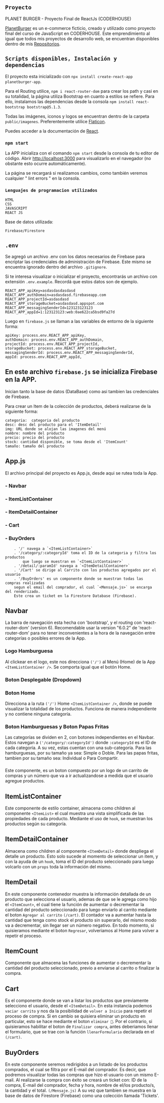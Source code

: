 ## `Proyecto`

PLANET BURGER - Proyecto Final de ReactJs (CODERHOUSE)

[PlanetBurger](https://lautarofrias.github.io/PlanetBurger/) es un e-commerce ficticio, creado y utilizado como proyecto final del curso de JavaScript en CODERHOUSE.
Este emprendimiento al igual que todos mis proyectos de desarrollo web, se encuentran disponibles dentro de mis [Repositorios](https://github.com/LautaroFrias).

## `Scripts disponibles, Instalación y dependencias`

El proyecto esta inicializado con `npx install create-react-app planetburger-app`.

Para el Routing utilice, `npm i react-router-dom` para crear los path y casi en su totalidad, la página utiliza Bootstrap en cuanto a estilos se refiere.
Para ello, instalamos las dependencias desde la consola `npm install react-bootstrap bootstrap@5.1.3`.

Todas las imágenes, iconos y logos se encuentran dentro de la carpeta `public/imagenes`.
Preferentemente utilice [Flaticon](https://www.flaticon.es/).

Puedes acceder a la documentación de [React](https://reactjs.org/).

### `npm start`

La APP inicializa con el comando `npm start` desde la consola de tu editor de código.
Abrir [http://localhost:3000](http://localhost:3000) para visualizarlo en el navegador (no obstante esto ocurre automáticamente).

La página se recargará si realizamos cambios, como también veremos cualquier " lint errors " en la consola.

### `Lenguajes de programacion utilizados`

    HTML
    CSS
    JAVASCRIPT
    REACT JS

Base de datos utilizada:

    Firebase/Firestore

## `.env`

Se agregó un archivo .env con los datos necesarios de Firebase para encriptar las credenciales de administración de Firebase.
Este mismo se encuentra ignorado dentro del archivo `.gitignore`.

Si te interesa visualizar o inicializar el proyecto, encontrarás un archivo con extensión `.env.example`.
Recordá que estos datos son de ejemplo.

    REACT_APP_apiKey=asdasdasdasdasd
    REACT_APP_authDomain=asdasdasd.firebaseapp.com
    REACT_APP_projectId=asdasdasd
    REACT_APP_storageBucket=asdasdasd.appspot.com
    REACT_APP_messagingSenderId=123123123123
    REACT_APP_appId=1:123123123:web:0ae622ca5bsd9fa27d

Luego en `firebase.js` se llaman a las variables de entorno de la siguiente forma:

    apiKey: process.env.REACT_APP_apiKey,
    authDomain: process.env.REACT_APP_authDomain,
    projectId: process.env.REACT_APP_projectId,
    storageBucket: process.env.REACT_APP_storageBucket,
    messagingSenderId: process.env.REACT_APP_messagingSenderId,
    appId: process.env.REACT_APP_appId,

## En este archivo `firebase.js` se inicializa Firebase en la APP.

Inician tanto la base de datos (DataBase) como asi tambien las credenciales de Firebase.

Para crear un Item de la colección de productos, deberá realizarse de la siguiente forma:

    categoria:  categoria del producto
    desc: desc del producto para el 'ItemDetail'
    img: URL donde se alojan las imagenes del menú
    nombre: nombre del producto
    precio: precio del producto
    stock: cantidad disponible, se toma desde el 'ItemCount'
    tamaño: tamaño del producto

## App.js

El archivo principal del proyecto es App.js, desde aqui se rutea toda la App.

### - Navbar

### - ItemListContainer

### - ItemDetailContainer

### - Cart

### - BuyOrders

        . '/' navega a `<ItemListContainer>`
        . '/category/:categoryId' toma el ID de la categoria y filtra los productos
            que luego se muestran en `<ItemListContainer>`
        . '/detail/:paramId' navega a `<ItemDetailContainer>`
        . '/Cart' se dirige al Carrito con los productos agregados por el usuario
        . '/BuyOrders' es un componente donde se muestran todas las compras realizadas
        segun el email del comprador, el cual `<Mensaje.js>` se encarga del renderizado.
        Este crea un ticket en la Firestore Database (Firebase).

## Navbar

La barra de navegación esta hecha con 'bootstrap', y el routing con 'react-router-dom' (version 6).
Recomendable usar la version "6.0.2" de 'react-router-dom' para no tener inconvenientes a la hora de la navegación entre categorías
o posibles errores de la App.

### Logo Hamburguesa

Al clickear en el logo, este nos direcciona `('/')` al Menú (Home) de la App `<ItemListContainer />`. Se comporta igual que el botón Home.

### Boton Desplegable (Dropdown)

### Boton Home

Direcciona a la ruta `('/')` Home `<ItemListContainer />`, donde se puede visualizar la totalidad de los productos.
Funciona de manera independiente y no contiene ninguna categoría.

### Boton Hamburguesas y Boton Papas Fritas

Las categorías se dividen en 2, con botones independientes en el Navbar.
Estos navegan a `('/category/:categoryId')` donde `:categoryId` es el ID de cada
categoría.
A su vez, estas cuentan con una sub-categoría.
Para las hamburguesas, por su tamaño ya sea: Simple o Doble.
Para las papas fritas, tambien por su tamaño sea: Individual o Para Compartir.

### <CartWidget>

Este componente, es un boton compuesto por un logo de un carrito de compras y un número que va a ir actualizandose
a medida que el usuario agregue productos.

## ItemListContainer

Este componente de estilo container, almacena como children al componente `<ItemList>` el cual muestra una vista simplificada de
las propiedades de cada producto. Mediante el uso de `hook`, se muestran los productos según su categoría.

## ItemDetailContainer

Almacena como children al componente `<ItemDetail>` donde despliega el detalle un producto.
Esto solo sucede al momento de seleccionar un item, y con la ayuda de un `hook`, toma el ID del producto seleccionado
para luego volcarlo con un `props` toda la información del mismo.

## ItemDetail

En este componente contenedor muestra la información detallada de un producto que selecciona el usuario, ademas de que se le
agrega como hijo el `<ItemCount>`, el cual tiene la función de aumentar o decrementar la cantidad del producto seleccionado para luego
enviarlo al carrito mediante el boton `Agregar al carrito` `(/cart)`. El contador va a aumentar hasta la cantidad que tenga como stock el producto
sin superarlo, del mismo modo va a decrementar, sin llegar ser un número negativo.
En todo momento, si quisieramos mediante el boton `Regresar`, volveriamos al Home para volver a repetir el proceso.

## ItemCount

Componente que almacena las funciones de aumentar o decrementar la cantidad del producto seleccionado, previo a enviarse al carrito o finalizar la compra.

## Cart

Es el componente donde se van a listar los productos que previamente selecciono el usuario, desde el `<ItemDetail>`.
En esta instancia podemos `vaciar carrito` y nos da la posibilidad de `volver a Inicio` para repetir el proceso de compra.
Si en cambio se quisiera eliminar un producto en particular, esto se hace mediante el boton `eliminar 🚮`.
Por el contrario, si quisieramos habilitar el boton de `Finalizar compra`, antes deberiamos llenar el formulario, que se trae con la función
`llenarFormulario` declarada en el `(/cart)`.

## BuyOrders

En este componente seremos redirigidos a un listado de los productos comprados, el cual se filtra por
el E-mail del comprador. Es decir, que podremos visualizar todas las compras que hizo el usuario con un mismo E-mail.
Al realizarse la compra con éxito se creará un ticket con: ID de la compra, E-mail del comprador, fecha y hora,
nombre de el/los producto/s, la cantidad y el total. `(/Mensaje.js)`
A su vez que tambien se muestra en la base de datos de Firestore (Firebase) como una colección llamada 'Tickets'.
